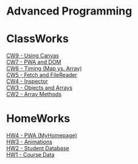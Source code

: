 # Advanced Programming


# ClassWorks
[CW9 - Using Canvas](https://ibrahimyyildirim.github.io/advancedProgramming/CW9/cw9.html)<br>
[CW7 - PWA and DOM](https://ibrahimyyildirim.github.io/advancedProgramming/CW7/cw7.html)<br>
[CW6 - Timing (Map vs. Array)](https://ibrahimyyildirim.github.io/advancedProgramming/CW6/timing.html)<br>
[CW5 - Fetch and FileReader](https://ibrahimyyildirim.github.io/advancedProgramming/CW5/cw5.html)<br>
[CW4 - Inspector](https://ibrahimyyildirim.github.io/advancedProgramming/index2.html)<br>
[CW3 - Objects and Arrays](https://ibrahimyyildirim.github.io/advancedProgramming/inspector.html)<br>
[CW2 - Array Methods](https://ibrahimyyildirim.github.io/advancedProgramming/IbrahimYildirim_arrayDemo.html)

# HomeWorks
[HW4 - PWA (MyHomepage)](https://ibrahimyyildirim.github.io/advancedProgramming/index.html)<br>
[HW3 - Animations](https://ibrahimyyildirim.github.io/advancedProgramming/HW3/hw3.html)<br>
[HW2 - Student Database](https://ibrahimyyildirim.github.io/advancedProgramming/HW2/index.html)<br>
[HW1 - Course Data](https://ibrahimyyildirim.github.io/advancedProgramming/HW1%20-%20Add%20Course.html)

